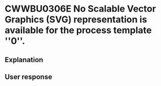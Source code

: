 # CWWBU0306E No Scalable Vector Graphics (SVG) representation is available for the process template ''0''.

## Explanation

## User response